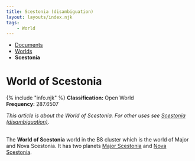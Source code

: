 ```yaml
---
title: Scestonia (disambiguation)
layout: layouts/index.njk
tags:
    - World
---
```


<nav class="text-sm breadcrumbs mb-5">
    <ul>
        <li><a href="/docs">Documents</a></li>
        <li><a href="/docs/world">Worlds</a></li>
        <li><b>Scestonia</b></li>
    </ul>
</nav>
<div class="text-center"><h1>World of Scestonia</h1></div>

<div class="alert shadow-lg mb-5">
    <div>
        {% include "info.njk" %}
        <span>
            <b>Classification:</b> <span class="text-green-500">Open World</span><br>
            <b>Frequency:</b> 287.6507
        </span>
    </div>
</div>

<i>This article is about the World of Scestonia. For other uses see <a href="/docs/world/scestonia/disambig/">Scestonia (disambiguation)</a>.</i><br><br>

The **World of Scestonia** world in the B8 cluster which is the world of Major and Nova Scestonia. It has two planets <a href="/docs/world/scestonia/major">Major Scestonia</a> and <a href="/docs/world/scestonia/major">Nova Scestonia</a>.